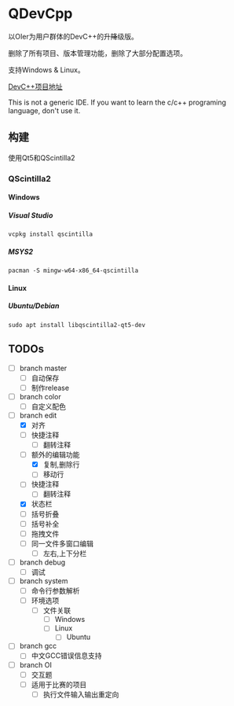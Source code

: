 # QDevCpp

以OIer为用户群体的DevC++的升~~降~~级版。

删除了所有项目、版本管理功能，删除了大部分配置选项。

支持Windows & Linux。

[DevC++项目地址](https://sourceforge.net/projects/orwelldevcpp/)

This is not a generic IDE. If you want to learn the c/c++ programing language, don't use it.

## 构建

使用Qt5和QScintilla2

### QScintilla2

#### Windows

##### Visual Studio

```shell
vcpkg install qscintilla
```

##### MSYS2

```shell
pacman -S mingw-w64-x86_64-qscintilla
```

#### Linux

##### Ubuntu/Debian

```shell
sudo apt install libqscintilla2-qt5-dev
```

## TODOs

* [ ] branch master
	* [ ] 自动保存
	* [ ] 制作release
* [ ] branch color
	* [ ] 自定义配色
* [ ] branch edit
	* [x] 对齐
	* [ ] 快捷注释
		* [ ] 翻转注释
	* [ ] 额外的编辑功能
		* [x] 复制,删除行
		* [ ] 移动行
	* [ ] 快捷注释
		* [ ] 翻转注释
	* [x] 状态栏
	* [ ] 括号折叠
	* [ ] 括号补全
	* [ ] 拖拽文件
	* [ ] 同一文件多窗口编辑
		* [ ] 左右,上下分栏
* [ ] branch debug
	* [ ] 调试
* [ ] branch system
	* [ ] 命令行参数解析
	* [ ] 环境选项
		* [ ] 文件关联
			* [ ] Windows
			* [ ] Linux
				* [ ] Ubuntu
* [ ] branch gcc
	* [ ] 中文GCC错误信息支持
* [ ] branch OI
	* [ ] 交互题
	* [ ] 适用于比赛的项目
		* [ ] 执行文件输入输出重定向